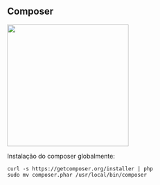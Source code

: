 ## Composer

<img src="./images/orchestra.jpg" height="280px">

Instalação do composer globalmente:

    curl -s https://getcomposer.org/installer | php
    sudo mv composer.phar /usr/local/bin/composer
